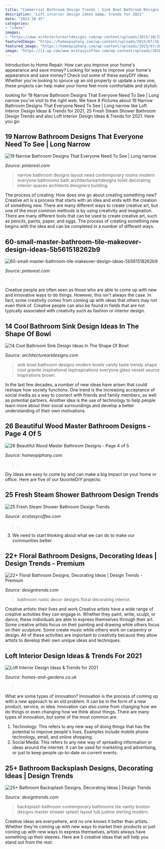 ```yaml
---
title: "Commercial Bathroom Design Trends : Sink Bowl Bathroom Designs Modern Bowls Vanity Taste Trendy Shape Cool Granite Inspirational Topinspirations Everyone Glass Vessel Source Inspirations Brown"
description: "Loft interior design ideas &amp; trends for 2021"
date: "2023-10-15"
categories:
- "ideas"
images:
- "https://www.architectureartdesigns.com/wp-content/uploads/2015/10/150-630x420.jpg"
featuredImage: "https://homeepiphany.com/wp-content/uploads/2015/07/26-Beautiful-Wood-Master-Bathroom-Designs-19.jpg"
featured_image: "https://homeepiphany.com/wp-content/uploads/2015/07/26-Beautiful-Wood-Master-Bathroom-Designs-19.jpg"
image: "https://i1.wp.com/www.ecstasycoffee.com/wp-content/uploads/2016/11/steam-shower-idea.jpg?resize=500%2C749&amp;ssl=1"
---
```



Introduction to Home Repair: How can you improve your home's appearance and save money?
Looking for ways to improve your home's appearance and save money? Check out some of these easyDIY ideas. Whether you're looking to spruce up an old property or update a new one, these projects can help make your home feel more comfortable and stylish.

	

		
looking for 19 Narrow Bathroom Designs That Everyone Need To See | Long narrow you've visit to the right web. We have 8 Pictures about 19 Narrow Bathroom Designs That Everyone Need To See | Long narrow like Loft Interior Design Ideas &amp; Trends for 2021, 25 Fresh Steam Shower Bathroom Design Trends and also Loft Interior Design Ideas &amp; Trends for 2021. Here you go:
		
    
## 19 Narrow Bathroom Designs That Everyone Need To See | Long Narrow

<img loading=lazy src="https://i.pinimg.com/736x/70/4d/c5/704dc5d329eeda9f246f8a7a89112bb1--narrow-bathroom-designs-small-long-bathroom-ideas.jpg" onerror="this.onerror=null;this.src='https://tse2.mm.bing.net/th?id=OIP.U_vYmpo5g9M49hgdAFJKigAAAA&amp;pid=15.1';" alt="19 Narrow Bathroom Designs That Everyone Need To See | Long narrow">

_Source: pinterest.com_

>narrow bathroom designs layout need contemporary rooms modern everyone bathrooms bath architectureartdesigns toilet decorating interior spaces architects designers building. 

	

The process of creating: How does one go about creating something new?
Creative art is a process that starts with an idea and ends with the creation of something new. There are many different ways to create creative art, but one of the most common methods is by using creativity and imagination. There are many different tools that can be used to create creative art, such as pencils, paints, paper, and eggs. The process of creating something new begins with the idea and can be completed in a number of different ways.

    
## 60-small-master-bathroom-tile-makeover-design-ideas-5b561518262b9

<img loading=lazy src="https://i.pinimg.com/736x/1a/57/5c/1a575cf36c1ef6b65b9ee1d93806c48b.jpg" onerror="this.onerror=null;this.src='https://tse1.mm.bing.net/th?id=OIP.wuImorZY__E2PZGLd-kK3QHaKe&amp;pid=15.1';" alt="60-small-master-bathroom-tile-makeover-design-ideas-5b561518262b9">

_Source: pinterest.com_

>. 

	

Creative people are often seen as those who are able to come up with new and innovative ways to do things. However, this isn't always the case. In fact, some creativity comes from coming up with ideas that others may not even think of. Creative people can also be found in fields that are not typically associated with creativity such as fashion or interior design.

    
## 14 Cool Bathroom Sink Design Ideas In The Shape Of Bowl

<img loading=lazy src="https://www.architectureartdesigns.com/wp-content/uploads/2015/10/150-630x420.jpg" onerror="this.onerror=null;this.src='https://tse4.mm.bing.net/th?id=OIP.lN54kyUfwlseXPhD9FbZDQHaE8&amp;pid=15.1';" alt="14 Cool Bathroom Sink Design Ideas In The Shape Of Bowl">

_Source: architectureartdesigns.com_

>sink bowl bathroom designs modern bowls vanity taste trendy shape cool granite inspirational topinspirations everyone glass vessel source inspirations brown. 

	

In the last few decades, a number of new ideas have arisen that could reshape how society functions. One trend is the increasing acceptance of social media as a way to connect with friends and family members, as well as potential partners. Another idea is the use of technology to help people learn more about their social surroundings and develop a better understanding of their own motivations.

    
## 26 Beautiful Wood Master Bathroom Designs - Page 4 Of 5

<img loading=lazy src="https://homeepiphany.com/wp-content/uploads/2015/07/26-Beautiful-Wood-Master-Bathroom-Designs-19.jpg" onerror="this.onerror=null;this.src='https://tse1.mm.bing.net/th?id=OIP.aHR1Vzd0dTRmPRmfeBqBvwHaLI&amp;pid=15.1';" alt="26 Beautiful Wood Master Bathroom Designs - Page 4 of 5">

_Source: homeepiphany.com_

>. 

	

Diy ideas are easy to come by and can make a big impact on your home or office. Here are five of our favoriteDIY projects: 

    
## 25 Fresh Steam Shower Bathroom Design Trends

<img loading=lazy src="https://i1.wp.com/www.ecstasycoffee.com/wp-content/uploads/2016/11/steam-shower-idea.jpg?resize=500%2C749&amp;ssl=1" onerror="this.onerror=null;this.src='https://tse2.mm.bing.net/th?id=OIP.I2yGWzVtpeDGb2LzkpWFOQHaLG&amp;pid=15.1';" alt="25 Fresh Steam Shower Bathroom Design Trends">

_Source: ecstasycoffee.com_

>. 

	

3. We need to start thinking about what we can do to make our communities better.

    
## 22+ Floral Bathroom Designs, Decorating Ideas | Design Trends - Premium

<img loading=lazy src="https://images.designtrends.com/wp-content/uploads/2016/03/30103446/Rustic-Bathroom-Wall-Decor-Ideas.jpg" onerror="this.onerror=null;this.src='https://tse1.mm.bing.net/th?id=OIP.VVsAOnotCFZJE-9OI-Q-MAHaKk&amp;pid=15.1';" alt="22+ Floral Bathroom Designs, Decorating Ideas | Design Trends - Premium">

_Source: designtrends.com_

>bathroom rustic decor designs floral decorating interior. 

	

Creative artists: their lives and work
Creative artists have a wide range of creative activities they can engage in. Whether they paint, write, sculpt, or dance, these individuals are able to express themselves through their art. Some creative artists focus on their painting and drawing while others focus on their sculpture. Some create music while others work on carpentry or design. All of these activities are important to creativity because they allow artists to develop their own unique ideas and techniques.

    
## Loft Interior Design Ideas &amp; Trends For 2021

<img loading=lazy src="http://homes-and-gardens.co.uk/wp-content/uploads/2021/01/loft-design-ideas-7.jpg" onerror="this.onerror=null;this.src='https://tse1.mm.bing.net/th?id=OIP.0pjyKUqey_NjFSxxFCsVaAHaHz&amp;pid=15.1';" alt="Loft Interior Design Ideas &amp; Trends for 2021">

_Source: homes-and-gardens.co.uk_

>. 

	

What are some types of innovation?
Innovation is the process of coming up with a new approach to an old problem. It can be in the form of a new product, service, or idea. Innovation can also come from changing how we do things or even changing how we think about things. There are many types of innovation, but some of the most common are: 
1) Technology: This refers to any new way of doing things that has the potential to improve people's lives. Examples include mobile phone technology, email, and online shopping. 
2) Social Media: This refers to any new way of spreading information or ideas around the internet. It can be used for marketing and advertising, or just to keep people up-to-date on current events.

    
## 25+ Bathroom Backsplash Designs, Decorating Ideas | Design Trends

<img loading=lazy src="https://images.designtrends.com/wp-content/uploads/2016/02/05090000/Blue-color-contemporary-bathroom-backsplash.jpg" onerror="this.onerror=null;this.src='https://tse1.mm.bing.net/th?id=OIP.Dc8zRBJzD-NKzdCatUlzMAHaLH&amp;pid=15.1';" alt="25+ Bathroom Backsplash Designs, Decorating Ideas | Design Trends">

_Source: designtrends.com_

>backsplash bathroom contemporary bathrooms tile vanity boston designs master shower splash layout tub justine sterling modern. 

	

Creative ideas are everywhere, and no one knows it better than artists. Whether they're coming up with new ways to market their products or just coming up with new ways to express themselves, artists always have something up their sleeves. Here are 5 creative ideas that will help you stand out from the rest: 

